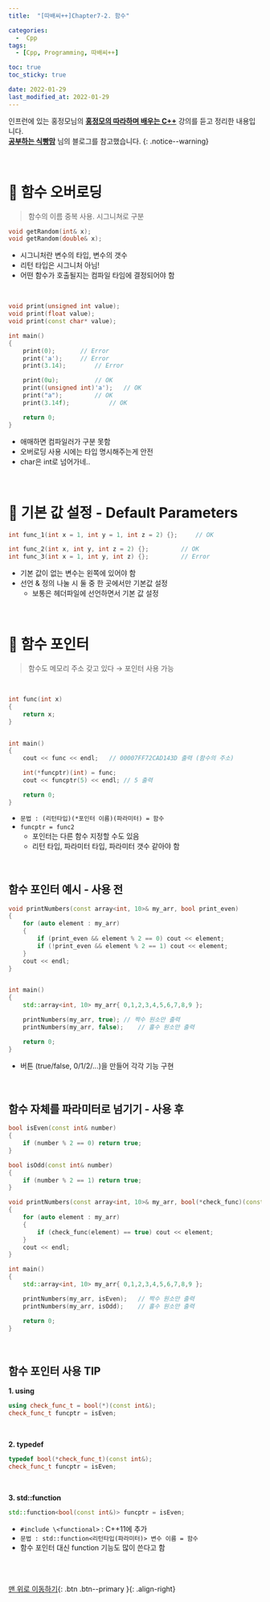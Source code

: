 ```yaml
---
title:  "[따배씨++]Chapter7-2. 함수"

categories:
  -  Cpp
tags:
  - [Cpp, Programming, 따배씨++]

toc: true
toc_sticky: true

date: 2022-01-29
last_modified_at: 2022-01-29
---
```


인프런에 있는 홍정모님의 **[홍정모의 따라하며 배우는 C++](https://www.inflearn.com/course/following-c-plus#)** 강의를 듣고 정리한 내용입니다.<br>
**[공부하는 식빵맘](https://ansohxxn.github.io/categories/cpp)** 님의 블로그를 참고했습니다.
{: .notice--warning}

<br>


# 🚆 함수 오버로딩

> 함수의 이름 중복 사용. 시그니쳐로 구분

``` cpp
void getRandom(int& x);
void getRandom(double& x);
```

- 시그니처란 변수의 타입, 변수의 갯수 
- 리턴 타입은 시그니처 아님!
- 어떤 함수가 호출될지는 컴파일 타임에 결정되어야 함



<br>



``` cpp
void print(unsigned int value);
void print(float value);
void print(const char* value);

int main()
{
	print(0);		// Error
	print('a');		// Error
	print(3.14);		// Error

	print(0u);			// OK
	print((unsigned int)'a');	// OK
	print("a");			// OK
	print(3.14f);			// OK

	return 0;
}
```

- 애매하면 컴파일러가 구분 못함
- 오버로딩 사용 시에는 타입 명시해주는게 안전
- char은 int로 넘어가네..



<br>



# 🚆 기본 값 설정 - Default Parameters

``` cpp
int func_1(int x = 1, int y = 1, int z = 2) {};		// OK

int func_2(int x, int y, int z = 2) {};			// OK
int func_3(int x = 1, int y, int z) {};			// Error
```

- 기본 값이 없는 변수는 왼쪽에 있어야 함
- 선언 & 정의 나눌 시 둘 중 한 곳에서만 기본값 설정
  - 보통은 헤더파일에 선언하면서 기본 값 설정



<br>



# 🚆 함수 포인터

> 함수도 메모리 주소 갖고 있다 → 포인터 사용 가능

<br>

``` cpp
int func(int x)
{
	return x;
}


int main()
{
	cout << func << endl;	// 00007FF72CAD143D 출력 (함수의 주소)

	int(*funcptr)(int) = func;
	cout << funcptr(5) << endl;	// 5 출력

	return 0;
}
```

- `문법 : (리턴타입)(*포인터 이름)(파라미터) = 함수`
- `funcptr = func2`
  - 포인터는 다른 함수 지정할 수도 있음
  - 리턴 타입, 파라미터 타입, 파라미터 갯수 같아야 함



<br>


## 함수 포인터 예시 - 사용 전


``` cpp
void printNumbers(const array<int, 10>& my_arr, bool print_even)
{
	for (auto element : my_arr)
	{
		if (print_even && element % 2 == 0) cout << element;
		if (!print_even && element % 2 == 1) cout << element;
	}
	cout << endl;
}


int main()
{
	std::array<int, 10> my_arr{ 0,1,2,3,4,5,6,7,8,9 };

	printNumbers(my_arr, true);	// 짝수 원소만 출력
	printNumbers(my_arr, false);	// 홀수 원소만 출력

	return 0;
}
```

- 버튼 (true/false, 0/1/2/...)을 만들어 각각 기능 구현

<br>



## 함수 자체를 파라미터로 넘기기 - 사용 후

``` cpp
bool isEven(const int& number)
{
	if (number % 2 == 0) return true;
}

bool isOdd(const int& number)
{
	if (number % 2 == 1) return true;
}

void printNumbers(const array<int, 10>& my_arr, bool(*check_func)(const int&))
{
	for (auto element : my_arr)
	{
		if (check_func(element) == true) cout << element;
	}
	cout << endl;
}

int main()
{
	std::array<int, 10> my_arr{ 0,1,2,3,4,5,6,7,8,9 };

	printNumbers(my_arr, isEven);	// 짝수 원소만 출력
	printNumbers(my_arr, isOdd);	// 홀수 원소만 출력

	return 0;
}
```


<br>


## 함수 포인터 사용 TIP

**1. using**

``` cpp
using check_func_t = bool(*)(const int&);
check_func_t funcptr = isEven;
```

<br>

**2. typedef**

``` cpp
typedef bool(*check_func_t)(const int&);
check_func_t funcptr = isEven;
```

<br>

**3. std::function**

``` cpp
std::function<bool(const int&)> funcptr = isEven;
```

- `#include \<functional>`  : C++11에 추가
- `문법 : std::function<리턴타입(파라미터)> 변수 이름 = 함수`
- 함수 포인터 대신 function 기능도 많이 쓴다고 함

<br>
<br>

[맨 위로 이동하기](#){: .btn .btn--primary }{: .align-right}